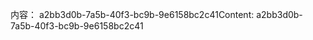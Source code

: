 <span data-ttu-id="3a08a-101">内容： a2bb3d0b-7a5b-40f3-bc9b-9e6158bc2c41</span><span class="sxs-lookup"><span data-stu-id="3a08a-101">Content: a2bb3d0b-7a5b-40f3-bc9b-9e6158bc2c41</span></span>